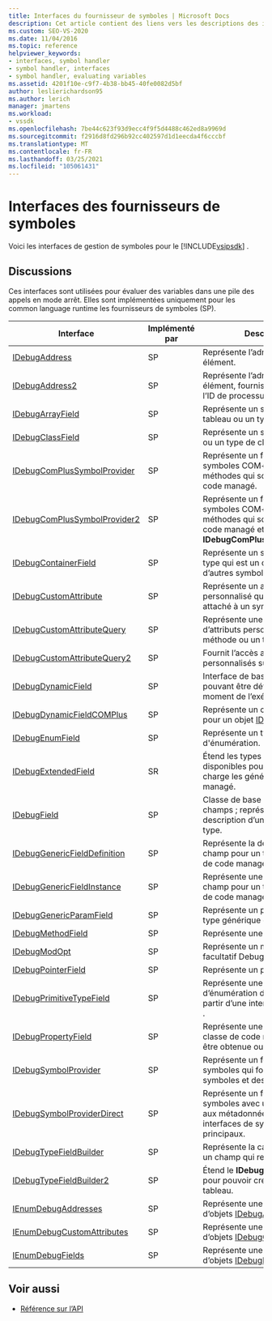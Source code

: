 ```yaml
---
title: Interfaces du fournisseur de symboles | Microsoft Docs
description: Cet article contient des liens vers les descriptions des interfaces de gestion des symboles pour le kit de développement logiciel (SDK) Visual Studio, qui évaluent les variables dans une pile des appels en mode arrêt.
ms.custom: SEO-VS-2020
ms.date: 11/04/2016
ms.topic: reference
helpviewer_keywords:
- interfaces, symbol handler
- symbol handler, interfaces
- symbol handler, evaluating variables
ms.assetid: 4201f10e-c9f7-4b38-bb45-40fe0082d5bf
author: leslierichardson95
ms.author: lerich
manager: jmartens
ms.workload:
- vssdk
ms.openlocfilehash: 7be44c623f93d9ecc4f9f5d4488c462ed8a9969d
ms.sourcegitcommit: f2916d8fd296b92cc402597d1d1eecda4f6cccbf
ms.translationtype: MT
ms.contentlocale: fr-FR
ms.lasthandoff: 03/25/2021
ms.locfileid: "105061431"
---
```

# <a name="symbol-provider-interfaces"></a>Interfaces des fournisseurs de symboles
Voici les interfaces de gestion de symboles pour le [!INCLUDE[vsipsdk](../../../extensibility/includes/vsipsdk_md.md)] .

## <a name="discussion"></a>Discussions
 Ces interfaces sont utilisées pour évaluer des variables dans une pile des appels en mode arrêt. Elles sont implémentées uniquement pour les common language runtime les fournisseurs de symboles (SP).

|Interface|Implémenté par|Description|
|---------------|--------------------|-----------------|
|[IDebugAddress](../../../extensibility/debugger/reference/idebugaddress.md)|SP|Représente l’adresse d’un élément.|
|[IDebugAddress2](../../../extensibility/debugger/reference/idebugaddress2.md)|SP|Représente l’adresse d’un élément, fournissant un accès à l’ID de processus.|
|[IDebugArrayField](../../../extensibility/debugger/reference/idebugarrayfield.md)|SP|Représente un symbole de tableau ou un type de tableau.|
|[IDebugClassField](../../../extensibility/debugger/reference/idebugclassfield.md)|SP|Représente un symbole de classe ou un type de classe.|
|[IDebugComPlusSymbolProvider](../../../extensibility/debugger/reference/idebugcomplussymbolprovider.md)|SP|Représente un fournisseur de symboles COM+ avec des méthodes qui sont spécifiques au code managé.|
|[IDebugComPlusSymbolProvider2](../../../extensibility/debugger/reference/idebugcomplussymbolprovider2.md)|SP|Représente un fournisseur de symboles COM+ avec des méthodes qui sont spécifiques au code managé et étendent le **IDebugComPlusSymbolProvider**.|
|[IDebugContainerField](../../../extensibility/debugger/reference/idebugcontainerfield.md)|SP|Représente un symbole ou un type qui est un conteneur pour d’autres symboles ou types.|
|[IDebugCustomAttribute](../../../extensibility/debugger/reference/idebugcustomattribute.md)|SP|Représente un attribut personnalisé qui peut être attaché à un symbole.|
|[IDebugCustomAttributeQuery](../../../extensibility/debugger/reference/idebugcustomattributequery.md)|SP|Représente une requête d’attributs personnalisés sur une méthode ou un type.|
|[IDebugCustomAttributeQuery2](../../../extensibility/debugger/reference/idebugcustomattributequery2.md)|SP|Fournit l’accès aux attributs personnalisés sur un symbole.|
|[IDebugDynamicField](../../../extensibility/debugger/reference/idebugdynamicfield.md)|SP|Interface de base pour tout type pouvant être déterminé au moment de l’exécution.|
|[IDebugDynamicFieldCOMPlus](../../../extensibility/debugger/reference/idebugdynamicfieldcomplus.md)|SP|Représente un champ dynamique pour un objet [IDebugBinder](../../../extensibility/debugger/reference/idebugbinder.md) .|
|[IDebugEnumField](../../../extensibility/debugger/reference/idebugenumfield.md)|SP|Représente un type d'énumération.|
|[IDebugExtendedField](../../../extensibility/debugger/reference/idebugextendedfield.md)|SR|Étend les types de champs disponibles pour prendre en charge les génériques de code managé.|
|[IDebugField](../../../extensibility/debugger/reference/idebugfield.md)|SP|Classe de base pour tous les champs ; représente une description d’un symbole ou d’un type.|
|[IDebugGenericFieldDefinition](../../../extensibility/debugger/reference/idebuggenericfielddefinition.md)|SP|Représente la définition d’un champ pour un type générique de code managé.|
|[IDebugGenericFieldInstance](../../../extensibility/debugger/reference/idebuggenericfieldinstance.md)|SP|Représente une instance d’un champ pour un type générique de code managé.|
|[IDebugGenericParamField](../../../extensibility/debugger/reference/idebuggenericparamfield.md)|SP|Représente un paramètre pour un type générique de code managé.|
|[IDebugMethodField](../../../extensibility/debugger/reference/idebugmethodfield.md)|SP|Représente une méthode.|
|[IDebugModOpt](../../../extensibility/debugger/reference/idebugmodopt.md)|SP|Représente un modificateur facultatif Debug.|
|[IDebugPointerField](../../../extensibility/debugger/reference/idebugpointerfield.md)|SP|Représente un pointeur.|
|[IDebugPrimitiveTypeField](../../../extensibility/debugger/reference/idebugprimitivetypefield.md)|SP|Représente une valeur d’énumération de type primitif à partir d’une interface [IDebugField](../../../extensibility/debugger/reference/idebugfield.md) .|
|[IDebugPropertyField](../../../extensibility/debugger/reference/idebugpropertyfield.md)|SP|Représente une propriété d’une classe de code managé qui peut être obtenue ou définie.|
|[IDebugSymbolProvider](../../../extensibility/debugger/reference/idebugsymbolprovider.md)|SP|Représente un fournisseur de symboles qui fournit des symboles et des types.|
|[IDebugSymbolProviderDirect](../../../extensibility/debugger/reference/idebugsymbolproviderdirect.md)|SP|Représente un fournisseur de symboles avec un accès direct aux métadonnées et aux interfaces de symboles principaux.|
|[IDebugTypeFieldBuilder](../../../extensibility/debugger/reference/idebugtypefieldbuilder.md)|SP|Représente la capacité de créer un champ qui représente un type.|
|[IDebugTypeFieldBuilder2](../../../extensibility/debugger/reference/idebugtypefieldbuilder2.md)|SP|Étend le **IDebugTypeFieldBuilder** pour pouvoir créer des types de tableau.|
|[IEnumDebugAddresses](../../../extensibility/debugger/reference/ienumdebugaddresses.md)|SP|Représente une collection d’objets [IDebugAddress](../../../extensibility/debugger/reference/idebugaddress.md) .|
|[IEnumDebugCustomAttributes](../../../extensibility/debugger/reference/ienumdebugcustomattributes.md)|SP|Représente une collection d’objets [IDebugCustomAttribute](../../../extensibility/debugger/reference/idebugcustomattribute.md) .|
|[IEnumDebugFields](../../../extensibility/debugger/reference/ienumdebugfields.md)|SP|Représente une collection d’objets [IDebugField](../../../extensibility/debugger/reference/idebugfield.md) .|

## <a name="see-also"></a>Voir aussi
- [Référence sur l’API](../../../extensibility/debugger/reference/api-reference-visual-studio-debugging.md)
